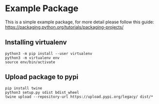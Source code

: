 # Example Package

This is a simple example package, for more detail please follow this guide: https://packaging.python.org/tutorials/packaging-projects/

## Installing virtualenv
```
python3 -m pip install --user virtualenv
python3 -m virtualenv env
source env/bin/activate
```
## Upload package to pypi
```
pip install twine
python3 setup.py sdist bdist_wheel
twine upload --repository-url https://upload.pypi.org/legacy/ dist/*
```
